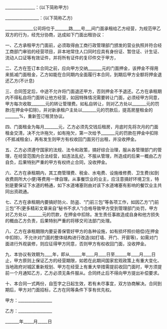 
 


_______________：(以下简称甲方)


_________________：(以下简称乙方)


______________公司将位于_______路____号___间门面承租给乙方经营，为规范甲乙双方的行为，经充分协商，达成如下门面出租协议：


一、乙方承租甲方门面前，必须取得由工商行政管理部门颁发的营业执照并符合经工商部门审验的经营项目，非本地常住人口同时应具有身份证、暂住证、计生证、流动人口证等有效证件，并将所有证件的复印件交于甲方，


二、乙方在签订本合同之前，应向甲方交纳_______元的门面押金，该押金不得用来抵减门面租金，乙方如能在合同期内全面履行本合同，到期后甲方全额将押金退还乙方(不计息)


三、合同签定后，中途不允许将门面退还甲方，否则押金不予退还。乙方在承租期内不得私自将门面转让他方经营，如因特殊情况需要转让门面，必须经甲方同意，甲方每次收取_______元的转让管理费。如私自转让，则对乙方处以_______元的罚款(在押金中扣除)，并对新承租户主处以_______元的罚款后，提高房屋租金的_______%，重新签订租赁协议。


四、门面租金为每月_______元，乙方必须先交钱后租房，月底时先将次月的门面租金交清，决不允许拖欠，如有拖欠，第一次给予_______元的罚款在押金中扣除(不抵减租金)，再有发生则甲方有权收回门面另行出租，并没收押金。


五、乙方必须遵守国家的法规、法令和政策，搞好综合治理，服从各管理部门的管理，在经营范围内合法经营，如违法乱纪，不服从管理，所造成的后果一概由乙方自负，后果特别严重的甲方有权终止合同，没收押金。


六、乙方在承租期内，其工商管理费、税金、水电费、设施维修费、卫生费(如到收费厕所大小便)等费用一律自理。从事餐饮业的业主，应注意搞好环境卫生，特别是要保证下水道的畅通，如下水道堵塞则由对该下水道堵塞有影响的餐饮业主共同出资疏通。


七、乙方在承租期内要搞好防火、防盗、“门前三包”等各项工作，如因乙方“门前三包”不(更多精彩文章来自“秘书不求人”)合格导致甲方受到管理部门处罚，甲方对乙方处以 _______元的罚款，在押金中扣除。发生责任事故造成自身和他方损失的概由乙方负责，后果特别严重的将移交司法部门处理。


八、乙方在承租期限内要妥善保管好甲方的各种设施，如有损坏照价赔偿(在押金中扣除)，不允许对门面的整体结构进行改造(如打墙、开门、开窗等)，如需对门面进行外观装修，则应征得甲方同意，否则甲方有权收回门面，没收押金。


九、本协议有效期为____年，即从______年____月____日至______年____月____日止，甲方原则上保证乙方的经营期限，如若在此期间国家宏观政策上有重大变化、当地政府对城区重新规划、甲方在经营上有重大举措需提前收回门面时，甲方须提前一个月通知乙方，乙方必须无条件服从。合同终止后不得向甲方提出补偿要求。


十、本合同一式两份，自签字之日起生效，若有未尽事宜，双方协商解决。合同到期后，甲方对门面招标，乙方在同等条件下享有优先权。


甲方：_________________


乙方：_________________


_______年_____月_____日
 


 

 
 
 
 
 
  


  
 

  


  


  
 
 
 
 


